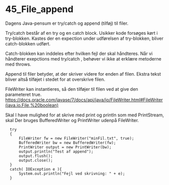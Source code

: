 # 45_File_append
Dagens Java-pensum er try/catch og append (tilføj) til filer.

Try/catch består af en try og en catch block. Usikker kode forsøges kørt i try-blokken. Kastes der en expection under udførelsen af try-blokken, bliver catch-blokken udført.

Catch-blokken kan inddeles efter hvilken fejl der skal håndteres. Når vi håndterer exepctions med try/catch , behøver vi ikke at erklære metoderne med throws.

Append til filer betyder, at der skriver videre for enden af filen. Ekstra tekst bliver altså tilføjet i stedet for at overskrive filen.

FileWriter kan instantieres, så den tilføjer til filen ved at give den parameteret true.
https://docs.oracle.com/javase/7/docs/api/java/io/FileWriter.html#FileWriter(java.io.File,%20boolean)

Skal I have mulighed for at skrive med print og println som med PrintStream, skal Der bruges BufferedWriter og PrintWriter udenpå FileWriter.
``````
  try
  {
      FileWriter fw = new FileWriter("minFil.txt", true);
      BufferedWriter bw = new BufferedWriter(fw);
      PrintWriter output = new PrintWriter(bw);
      output.println("Test af append");
      output.flush();
      output.close();
  }  
  catch( IOException e ){
      System.out.println("Fejl ved skrivning: " + e);
  }
  ``````
